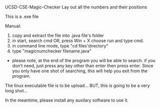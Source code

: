  UCSD-CSE-Magic-Checker
Lay out all the numbers and their positions

This is a .exe file

Manual:
1. copy and extract the file into .java file's folder
2. in start, search cmd
   OR, press Win + X choose run and type cmd.
3. in command line mode, type "cd files'directory"
4. type "magicnumchecker filename.java"

* please note, at the end of the program you will be able to search.
  if you don't need, just press any key other than enter then press enter.
  Since you only have one shot of searching, this will help you exit from the program.
  
  
The linux executable file is to be upload... BUT, this is going to be a very long shot...

In the meantime, please install any auxilary software to use it.
